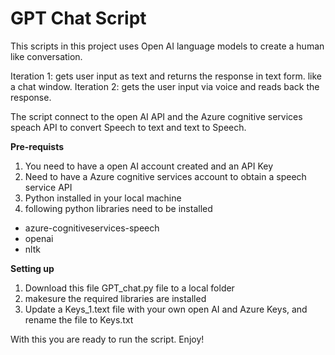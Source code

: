 # GPT Chat Script
This scripts in this project uses Open AI language models to create a human like conversation. 

Iteration 1: gets user input as text and returns the response in text form. like a chat window.
Iteration 2: gets the user input via voice and reads back the response.

The script connect to the open AI API and the Azure cognitive services speach API to convert Speech to text and text to Speech. 

**Pre-requists** 
1. You need to have a open AI account created and an API Key 
2. Need to have a Azure cognitive services account to obtain a speech service API
5. Python installed in your local machine
4. following python libraries need to be installed

- azure-cognitiveservices-speech
- openai
- nltk

**Setting up**
1. Download this file GPT_chat.py file to a local folder 
2. makesure the required libraries are installed
3. Update a Keys_1.text file with your own open AI and Azure Keys, and rename the file to Keys.txt

With this you are ready to run the script. Enjoy!